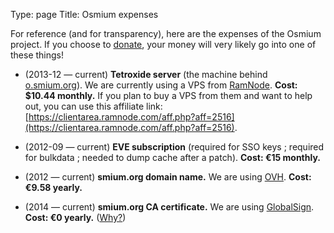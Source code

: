 Type: page
Title: Osmium expenses

For reference (and for transparency), here are the expenses of the
Osmium project. If you choose to [donate](index.xhtml#support), your money will
very likely go into one of these things!

* (2013-12 — current) **Tetroxide server** (the machine behind
  [o.smium.org](https://o.smium.org/)). We are currently using a VPS
  from [RamNode](https://www.ramnode.com/). **Cost: $10.44 monthly.**
  If you plan to buy a VPS from them and want to help out, you can use
  this affiliate link:
  [https://clientarea.ramnode.com/aff.php?aff=2516](https://clientarea.ramnode.com/aff.php?aff=2516).

* (2012-09 — current) **EVE subscription** (required for SSO keys ;
  required for bulkdata ; needed to dump cache after a patch). **Cost:
  €15 monthly.**

* (2012 — current) **smium.org domain name.** We are using
  [OVH](https://www.ovh.com/). **Cost: €9.58 yearly.**

* (2014 — current) **smium.org CA certificate.** We are using
  [GlobalSign](https://www.globalsign.com). **Cost: €0 yearly.**
  ([Why?](https://www.globalsign.com/en/ssl/ssl-open-source/))